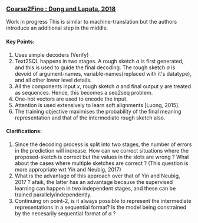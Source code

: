 ### [Coarse2Fine : Dong and Lapata, 2018](https://arxiv.org/pdf/1805.04793.pdf)
Work in progress
This is similar to machine-translation but the authors introduce an additional step in the middle.

#### Key Points:
1. Uses simple decoders (Verify)
2. Text2SQL happens in two stages. A rough sketch *a* is first generated, and this is used to guide the final decoding. The rough sketch *a* is devoid of argument-names, variable-names(replaced with it's datatype), and all other lower level details.
3. All the components input *x*, rough sketch *a* and final output *y* are treated as sequences. Hence, this becomes a seq2seq problem.
4. One-hot vectors are used to encode the input.
5. Attention is used extensively to learn soft alignments [Luong, 2015].
6. The training objective maximises the probability of the final meaning representation and that of the intermediate rough sketch also. 



#### Clarifications:
1. Since the decoding process is split into two stages, the number of errors in the prediction will increase. How can we correct situations where the proposed-sketch is correct but the values in the slots are wrong ? What about the cases where multiple sketches are correct ? (This question is more appropriate wrt Yin and Neubig, 2017)
2. What is the advantage of this approach over that of Yin and Neubig, 2017 ? afaik, the latter has an advantage because the supervised learning can happen in two independent stages, and these can be trained parallely/independently.
3. Continuing on point-2, is it always possible to represent the intermediate representations in a sequential format? Is the model being constrained by the necesarily sequential format of *a* ? 
